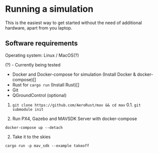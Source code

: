 # Running a simulation

This is the easiest way to get started without the need of additional hardware,
apart from you laptop.

## Software requirements

Operating system: Linux / MacOS(?)

(?) - Currently being tested

- Docker and Docker-compose for simulation (Install Docker & docker-compose)[]
- Rust for `cargo run` (Install Rust)[]
- Git
- QGroundControl (optional)

1. `git clone https://github.com/AeroRust/mav && cd mav`
0.1. `git submodule init`


1. Run PX4, Gazebo and MAVSDK Server with docker-compose


```
docker-compose up --detach
```

2. Take it to the skies

```
cargo run -p mav_sdk --example takeoff
```